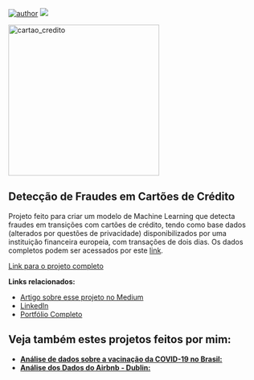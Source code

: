 [![author](https://img.shields.io/badge/author-henriquepeter-red.svg)](https://www.linkedin.com/in/henriquepeter/) [![](https://img.shields.io/badge/python-3.7+-blue.svg)](https://www.python.org/downloads/release/python-365/)

<p>
  <img src="https://images.unsplash.com/photo-1537724326059-2ea20251b9c8?ixlib=rb-1.2.1&ixid=MnwxMjA3fDB8MHxwaG90by1wYWdlfHx8fGVufDB8fHx8&auto=format&fit=crop&w=1476&q=80" alt="cartao_credito" height=300>
</p>

## Detecção de Fraudes em Cartões de Crédito

Projeto feito para criar um modelo de Machine Learning que detecta fraudes em transições com cartões de crédito, tendo como base dados (alterados por questões de privacidade) disponibilizados por uma instituição financeira europeia, com transações de dois dias. Os dados completos podem ser acessados por este [link](https://www.kaggle.com/datasets/mlg-ulb/creditcardfraud).

[Link para o projeto completo](https://github.com/Henrique-Peter/fraud_detection_credit_card/blob/main/Detec%C3%A7%C3%A3o_de_Fraudes_em_Cart%C3%B5es_de_Cr%C3%A9dito.ipynb)

**Links relacionados:**
* [Artigo sobre esse projeto no Medium]()
* [LinkedIn](https://www.linkedin.com/in/henriquepeter/)
* [Portfólio Completo](https://github.com/Henrique-Peter/portfolio/blob/main/README.md)


## Veja também estes projetos feitos por mim:

* **[Análise de dados sobre a vacinação da COVID-19 no Brasil:](https://bit.ly/3tvdDLc)**
* **[Análise dos Dados do Airbnb - Dublin:](https://bit.ly/35kYrIV)**
